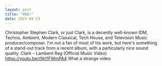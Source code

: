 ```yaml
---
layout: post
title: "492:"
date: 2022-04-23
---
```


Christopher Stephen Clark, or just Clark, is a decently well-known IDM, Techno, Ambient, Modern Classical, Tech House, and Television Music producer/composer. I'm not a fan of most of his work, but here's something of a stand-out track from a recent album, with a particularly nice sound quality.
 Clark – Lambent Rag (Official Music Video)
https://youtu.be/rNrt1FWmPA4 
What a strange video
